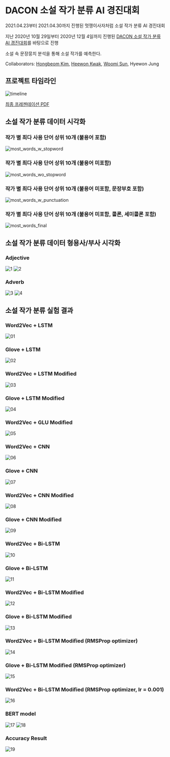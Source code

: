 # DACON 소설 작가 분류 AI 경진대회

2021.04.23부터 2021.04.30까지 진행된 멋쟁이사자처럼 소설 작가 분류 AI 경진대회

지난 2020년 10월 29일부터 2020년 12월 4일까지 진행된 [DACON 소설 작가 분류 AI 경진대회](https://dacon.io/competitions/official/235670/overview/description/)를 바탕으로 진행

소설 속 문장뭉치 분석을 통해 소설 작가를 예측한다. 

Collaborators: [Hongbeom Kim](https://github.com/billkim418), [Heewon Kwak](https://github.com/HeewonKwak), [Woomi Sun](https://github.com/woom2), Hyewon Jung


## 프로젝트 타임라인
![timeline](eda/timeline.png)

[최종 프레젠테이션 PDF](submission/nlp_writing_style_presentation.pdf)
 
   
## 소설 작가 분류 데이터 시각화
### 작가 별 최다 사용 단어 상위 10개 (불용어 포함)
![most_words_w_stopword](./eda/most_words_w_stopword.png)
### 작가 별 최다 사용 단어 상위 10개 (불용어 미포함)
![most_words_wo_stopword](./eda/most_words_wo_stopword.png)
### 작가 별 최다 사용 단어 상위 10개 (불용어 미포함, 문장부호 포함)
![most_words_w_punctuation](./eda/most_words_w_punctuation.png)
### 작가 별 최다 사용 단어 상위 10개 (불용어 미포함, 콜론, 세미콜론 포함)
![most_words_final](./eda/most_words_final.png)


## 소설 작가 분류 데이터 형용사/부사 시각화
### Adjective
![1](eda/word_cloud_adj.png)
![2](eda/words_adj.png)

### Adverb
![3](eda/word_cloud_adv.png)
![4](eda/words_adv.png)


## 소설 작가 분류 실험 결과

### Word2Vec + LSTM
![01](result/01_word2vec+lstm.png)
### Glove + LSTM
![02](result/02_glove+lstm.png)
### Word2Vec + LSTM Modified
![03](result/03_word2vec+lstm_modified.png)
### Glove + LSTM Modified
![04](result/04_glove+lstm_modified.png)
### Word2Vec + GLU Modified
![05](result/05_word2vec+gru.png)
### Word2Vec + CNN
![06](result/06_word2vec+cnn.png)
### Glove + CNN
![07](result/07_glove+cnn.png)
### Word2Vec + CNN Modified
![08](result/08_word2vec+cnn_modified.png)
### Glove + CNN Modified
![09](result/09_glove+cnn_modified.png)
### Word2Vec + Bi-LSTM
![10](result/10_word2bec+bi-lstm.png)
### Glove + Bi-LSTM
![11](result/11_glove+bi-lstm.png)
### Word2Vec + Bi-LSTM Modified
![12](result/12_word2bec+bi-lstm_modified.png)
### Glove + Bi-LSTM Modified
![13](result/13_glove+bi-lstm_modified.png)
### Word2Vec + Bi-LSTM Modified (RMSProp optimizer)
![14](result/14_word2bec+bi-lstm_rmsprop.png)
### Glove + Bi-LSTM Modified (RMSProp optimizer)
![15](result/15_glove+bi-lstm_rmsprop.png)
### Word2Vec + Bi-LSTM Modified (RMSProp optimizer, lr = 0.001)
![16](result/16_word2bec+bi-lstm_rmsprop.png)
### BERT model
![17](result/17_bert_summary.png)
![18](result/18_bert.png)
### Accuracy Result
![19](result/19_all_accuracy.png)
